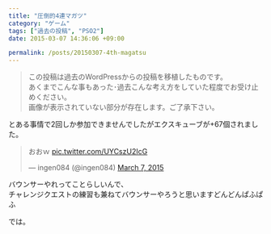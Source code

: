 ```yaml
---
title: "圧倒的4連マガツ"
category: "ゲーム"
tags: ["過去の投稿", "PSO2"]
date: 2015-03-07 14:36:06 +09:00

permalink: /posts/20150307-4th-magatsu
---
```


> この投稿は過去のWordPressからの投稿を移植したものです。  
> あくまでこんな事もあった･過去こんな考え方をしていた程度でお受け止めください。  
> 画像が表示されていない部分が存在します。ご了承下さい。

とある事情で2回しか参加できませんでしたがエクスキューブが+67個されました。


<blockquote class="twitter-tweet" data-width="500" data-dnt="true">
  <p lang="ja" dir="ltr">
    おおｗ <a href="http://t.co/UYCszU2IcG">pic.twitter.com/UYCszU2IcG</a>
  </p>
  
  <p>
    &mdash; ingen084 (@ingen084) <a href="https://twitter.com/ingen084/status/574055793869225984?ref_src=twsrc%5Etfw">March 7, 2015</a>
  </p>
</blockquote>


バウンサーやれってことらしいんで、  
チャレンジクエストの練習も兼ねてバウンサーやろうと思いますどんどんぱふぱふ

では。
